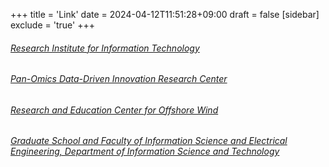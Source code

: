 +++
title = 'Link'
date = 2024-04-12T11:51:28+09:00
draft = false
[sidebar]
  exclude = 'true'
+++

###### [Research Institute for Information Technology](http://ri2t.kyushu-u.ac.jp/en/index-e.html)

###### [Pan-Omics Data-Driven Innovation Research Center](http://clam.cc.kyushu-u.ac.jp)

###### [Research and Education Center for Offshore Wind](https://recow.kyushu-u.ac.jp/english/)

###### [Graduate School and Faculty of Information Science and Electrical Engineering, Department of Information Science and Technology](http://www.isee.kyushu-u.ac.jp/e/)